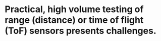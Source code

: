 # Practical, high volume testing of range (distance) or time of flight (ToF) sensors presents challenges.  
